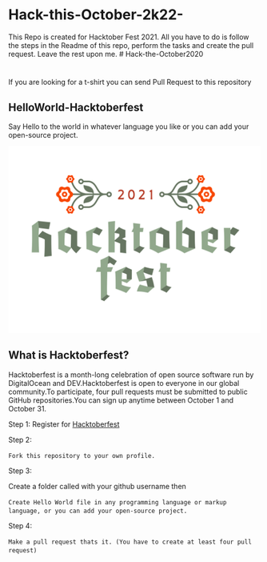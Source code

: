 # Hack-this-October-2k22-
This Repo is created for Hacktober Fest 2021. All you have to do is follow the steps in  the Readme of this repo, perform the tasks and create the pull request. Leave the rest upon me. # Hack-the-October2020

# 
If you are looking for a t-shirt you can send Pull Request to this repository

## HelloWorld-Hacktoberfest
Say Hello to the world in whatever language you like or you can add your open-source project.

![og-hf-teaser](https://github.com/crweiner/hacktoberfest-swag-list/blob/master/img/logo-hacktoberfest-full-2021.svg)


## What is Hacktoberfest?
Hacktoberfest is a month-long celebration of open source software run by DigitalOcean and DEV.Hacktoberfest is open to everyone in our global community.To participate, four pull requests must be submitted to public GitHub repositories.You can sign up anytime between October 1 and October 31.

Step 1:
Register for [Hacktoberfest](https://hacktoberfest.digitalocean.com/)

Step 2:

`Fork this repository to your own profile.`

Step 3:

Create a folder called with your github username then

`Create Hello World file in any programming language or markup language, or you can add your open-source project.`

Step 4:

`Make a pull request thats it. (You have to create at least four pull request)`

